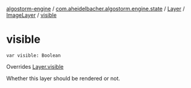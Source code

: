 [algostorm-engine](../../../index.md) / [com.aheidelbacher.algostorm.engine.state](../../index.md) / [Layer](../index.md) / [ImageLayer](index.md) / [visible](.)

# visible

`var visible: Boolean`

Overrides [Layer.visible](../visible.md)

Whether this layer should be rendered or not.

